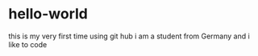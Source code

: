 # hello-world
this is my very first time using git hub
i am a student from Germany and i like to code
